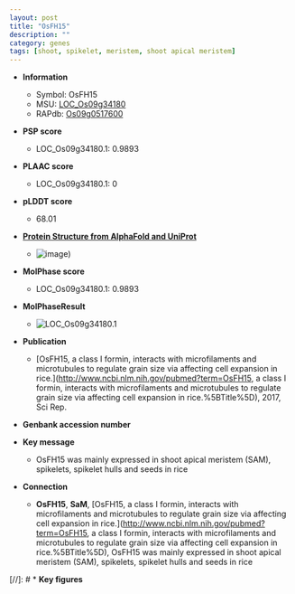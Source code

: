 ```yaml
---
layout: post
title: "OsFH15"
description: ""
category: genes
tags: [shoot, spikelet, meristem, shoot apical meristem]
---
```


* **Information**  
    + Symbol: OsFH15  
    + MSU: [LOC_Os09g34180](http://rice.plantbiology.msu.edu/cgi-bin/ORF_infopage.cgi?orf=LOC_Os09g34180)  
    + RAPdb: [Os09g0517600](http://rapdb.dna.affrc.go.jp/viewer/gbrowse_details/irgsp1?name=Os09g0517600)  

* **PSP score**  
    + LOC_Os09g34180.1: 0.9893 

* **PLAAC score**  
    + LOC_Os09g34180.1: 0 

* **pLDDT score**
    + 68.01

* **[Protein Structure from AlphaFold and UniProt](https://www.uniprot.org/uniprotkb/Q69MT2/entry#structure)**
    + ![image](https://ricepsp.github.io/images/Q6/AF-Q69MT2-F1.png))

* **MolPhase score**
    + LOC_Os09g34180.1: 0.9893

* **MolPhaseResult**
    + ![LOC_Os09g34180.1](https://ricepsp.github.io/pictures/LOC_Os09g/LOC_Os09g34180.1.png)

* **Publication**  
    + [OsFH15, a class I formin, interacts with microfilaments and microtubules to regulate grain size via affecting cell expansion in rice.](http://www.ncbi.nlm.nih.gov/pubmed?term=OsFH15, a class I formin, interacts with microfilaments and microtubules to regulate grain size via affecting cell expansion in rice.%5BTitle%5D), 2017, Sci Rep.

* **Genbank accession number**  

* **Key message**  
    + OsFH15 was mainly expressed in shoot apical meristem (SAM), spikelets, spikelet hulls and seeds in rice

* **Connection**  
    + __OsFH15__, __SaM__, [OsFH15, a class I formin, interacts with microfilaments and microtubules to regulate grain size via affecting cell expansion in rice.](http://www.ncbi.nlm.nih.gov/pubmed?term=OsFH15, a class I formin, interacts with microfilaments and microtubules to regulate grain size via affecting cell expansion in rice.%5BTitle%5D),  OsFH15 was mainly expressed in shoot apical meristem (SAM), spikelets, spikelet hulls and seeds in rice

[//]: # * **Key figures**  



